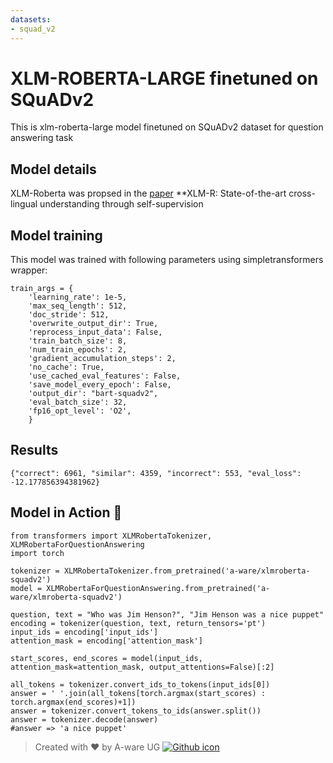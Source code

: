 ```yaml
---
datasets:
- squad_v2
---
```


# XLM-ROBERTA-LARGE finetuned on SQuADv2

This is xlm-roberta-large model finetuned on SQuADv2 dataset for question answering task

## Model details
XLM-Roberta was propsed in the [paper](https://arxiv.org/pdf/1911.02116.pdf) **XLM-R: State-of-the-art cross-lingual understanding through self-supervision

## Model training
This model was trained with following parameters using simpletransformers wrapper:
```
train_args = {
    'learning_rate': 1e-5,
    'max_seq_length': 512,
    'doc_stride': 512,
    'overwrite_output_dir': True,
    'reprocess_input_data': False,
    'train_batch_size': 8,
    'num_train_epochs': 2,
    'gradient_accumulation_steps': 2,
    'no_cache': True,
    'use_cached_eval_features': False,
    'save_model_every_epoch': False,
    'output_dir': "bart-squadv2",
    'eval_batch_size': 32,
    'fp16_opt_level': 'O2',
    }
```

## Results
```{"correct": 6961, "similar": 4359, "incorrect": 553, "eval_loss": -12.177856394381962}```

## Model in Action  🚀
```python3
from transformers import XLMRobertaTokenizer, XLMRobertaForQuestionAnswering
import torch

tokenizer = XLMRobertaTokenizer.from_pretrained('a-ware/xlmroberta-squadv2')
model = XLMRobertaForQuestionAnswering.from_pretrained('a-ware/xlmroberta-squadv2')

question, text = "Who was Jim Henson?", "Jim Henson was a nice puppet"
encoding = tokenizer(question, text, return_tensors='pt')
input_ids = encoding['input_ids']
attention_mask = encoding['attention_mask']

start_scores, end_scores = model(input_ids, attention_mask=attention_mask, output_attentions=False)[:2]

all_tokens = tokenizer.convert_ids_to_tokens(input_ids[0])
answer = ' '.join(all_tokens[torch.argmax(start_scores) : torch.argmax(end_scores)+1])
answer = tokenizer.convert_tokens_to_ids(answer.split())
answer = tokenizer.decode(answer)
#answer => 'a nice puppet' 
```

> Created with ❤️ by A-ware UG [![Github icon](https://cdn0.iconfinder.com/data/icons/octicons/1024/mark-github-32.png)](https://github.com/aware-ai)
